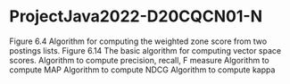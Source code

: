 # ProjectJava2022-D20CQCN01-N
Figure 6.4 Algorithm for computing the weighted zone score from two postings lists.
Figure 6.14 The basic algorithm for computing vector space scores.
Algorithm to compute precision, recall, F measure
Algorithm to compute MAP
Algorithm to compute NDCG
Algorithm to compute kappa
